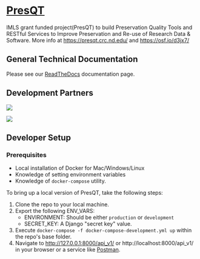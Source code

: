 # [PresQT][presqt-page]

IMLS grant funded project(PresQT) to build Preservation Quality Tools and RESTful Services to Improve Preservation and Re-use of Research Data &amp; Software. More info at https://presqt.crc.nd.edu/ and https://osf.io/d3jx7/

## General Technical Documentation

Please see our [ReadTheDocs][readthedocs] documentation page.

## Development Partners
[![][nd-logo]][nd-site]

[![][imls-logo]][imls-site]

## Developer Setup

### Prerequisites

- Local installation of Docker for Mac/Windows/Linux
- Knowledge of setting environment variables
- Knowledge of `docker-compose` utility.

To bring up a local version of PresQT, take the following steps:

1. Clone the repo to your local machine.
2. Export the following ENV_VARS:
   - ENVIRONMENT: Should be either `production` or `development`
   - SECRET_KEY: A Django "secret key" value.
3. Execute `docker-compose -f docker-compose-development.yml up` within the repo's base folder.
4. Navigate to http://127.0.0.1:8000/api_v1/ or http://localhost:8000/api_v1/ in your browser or a service like [Postman][postman].


[presqt-page]: https://presqt.crc.nd.edu
[readthedocs]: https://presqt.readthedocs.io/en/latest/
[nd-logo]: https://studyprograms.capstonesource.com/wp-content/uploads/2019/07/notre-dame.jpg
[nd-site]: https://www.nd.edu/
[imls-site]: https://www.imls.gov/
[imls-logo]: https://i.imgur.com/iscE0JC.jpg
[postman]: https://www.postman.com/
